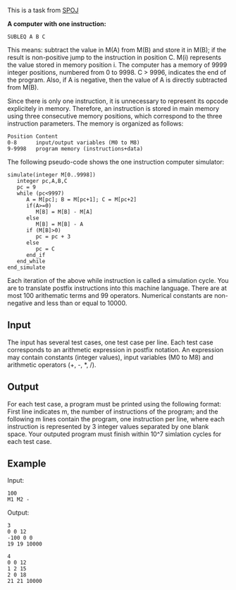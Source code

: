 This is a task from [SPOJ](https://www.spoj.com/problems/ONEINSTR/)  

**A computer with one instruction:**

```
SUBLEQ A B C  
```

This means: subtract the value in M(A) from M(B) and store it in M(B); if the result is non-positive jump to the instruction in position C. M(i) represents the value stored in memory position i. The computer has a memory of 9999 integer positions, numbered from 0 to 9998. C > 9996, indicates the end of the program. Also, if A is negative, then the value of A is directly subtracted from M(B).

Since there is only one instruction, it is unnecessary to represent its opcode explicitely in memory. Therefore, an instruction is stored in main memory using three consecutive memory positions, which correspond to the three instruction parameters. The memory is organized as follows:

```
Position Content
0-8      input/output variables (M0 to M8)
9-9998   program memory (instructions+data)
```

The following pseudo-code shows the one instruction computer simulator:

```
simulate(integer M[0..9998])
   integer pc,A,B,C
   pc = 9
   while (pc<9997)
      A = M[pc]; B = M[pc+1]; C = M[pc+2]
      if(A>=0) 
         M[B] = M[B] - M[A]
      else
         M[B] = M[B] - A
      if (M[B]>0)
         pc = pc + 3
      else
         pc = C
      end_if
   end_while
end_simulate
```

Each iteration of the above while instruction is called a simulation cycle. You are to translate postfix instructions into this machine language. There are at most 100 arithematic terms and 99 operators. Numerical constants are non-negative and less than or equal to 10000.

## Input

The input has several test cases, one test case per line. Each test case corresponds to an arithmetic expression in postfix notation. An expression may contain constants (integer values), input variables (M0 to M8) and arithmetic operators (+, -, *, /).

## Output

For each test case, a program must be printed using the following format: First line indicates m, the number of instructions of the program; and the following m lines contain the program, one instruction per line, where each instruction is represented by 3 integer values separated by one blank space. Your outputed program must finish within 10^7 simlation cycles for each test case.

## Example


Input:  

```
100
M1 M2 -
```

Output:  

```
3
0 0 12
-100 0 0
19 19 10000

4
0 0 12
1 2 15
2 0 18
21 21 10000
```
